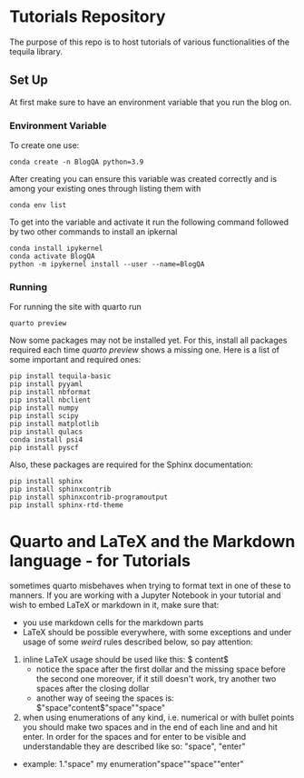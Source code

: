 # Tutorials Repository 

The purpose of this repo is to host tutorials of various functionalities of the tequila library. 

## Set Up
At first make sure to have an environment variable that you run the blog on. 

### Environment Variable 
To create one use:
```
conda create -n BlogQA python=3.9
```
After creating you can ensure this variable was created correctly and is among your existing ones through listing them with 
```
conda env list
```
To get into the variable and activate it run the following command followed by two other commands to install an ipkernal 
```
conda install ipykernel
conda activate BlogQA
python -m ipykernel install --user --name=BlogQA
```

### Running 
For running the site with quarto run 
```
quarto preview 
```
Now some packages may not be installed yet. For this, install all packages required each time *quarto preview* shows a missing one. 
Here is a list of some important and required ones:
```
pip install tequila-basic
pip install pyyaml
pip install nbformat
pip install nbclient
pip install numpy
pip install scipy
pip install matplotlib
pip install qulacs
conda install psi4
pip install pyscf
```
Also, these packages are required for the Sphinx documentation:
```
pip install sphinx
pip install sphinxcontrib
pip install sphinxcontrib-programoutput
pip install sphinx-rtd-theme 
```

# Quarto and LaTeX and the Markdown language - for Tutorials

sometimes quarto misbehaves when trying to format text in one of these to manners. 
If you are working with a Jupyter Notebook in your tutorial and wish to embed LaTeX or markdown in it, make sure that:
- you use markdown cells for the markdown parts 
- LaTeX should be possible everywhere, with some exceptions and under usage of some *weird* rules described below, so pay attention:

1. inline LaTeX usage should be used like this: $ content$ 
    - notice the space after the first dollar and the missing space before the second one
    moreover, if it still doesn't work, try another two spaces after the closing dollar 
    - another way of seeing the spaces is: $"space"content$"space""space" 
2. when using enumerations of any kind, i.e. numerical or with bullet points you should make two spaces and in the end of each line and and hit enter.
In order for the spaces and for enter to be visible and understandable they are described like so: "space", "enter"
- example: 
1."space" my enumeration"space""space""enter"

